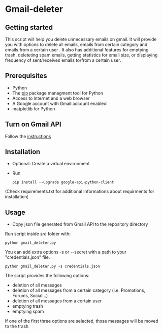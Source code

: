 # Gmail-deleter

Getting started
---------------

This script will help you delete unnecessary emails on gmail. It will provide you with options to delete all emails, emails from certain category and emails from a certain user . It also has additional features for emptying trash, deleteting spam emails, getting statistics for email size, or displaying frequency of sent/received emails to/from a certain user.


Prerequisites
-------------

 - Python
 - The [pip](https://pypi.python.org/pypi/pip) package managment tool for Python
 - Access to Internet and a web browser
 - A Google account with Gmail account enabled
 - matplotlib for Python 


Turn on Gmail API
-----------------

Follow the [instructions](https://developers.google.com/gmail/api/quickstart/python#step_1_turn_on_the_api_name)

Installation
------------

 - Optional: Create a virtual environment 
 
 - Run: 
   
   `pip install --upgrade google-api-python-client`
    

(Check requirements.txt for additional informations about requirments for installation)

Usage
-----

 - Copy json file generated from Gmail API to the repository directory 


Run script inside *src* folder with:

`python gmail_deleter.py`

You can add extra options -s or --secret with a path to your "credentials.json" file.

`python gmail_deleter.py -s credentials.json`

The script provides the following options:  
 - deletion of all messages  
 - deletion of all messages from a certain category (i.e. Promotions, Forums, Social...)  
 - deletion of all messages from a certain user  
 - emptying trash  
 - emptying spam  
 
If one of the first three options are selected, those messages will be moved to the trash.
